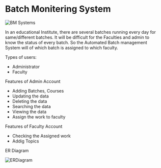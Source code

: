 # Batch Monitering System
![BM Systems](https://user-images.githubusercontent.com/112753940/229482195-b5ac86cd-d8d1-4e40-a79d-2c545a3de969.png)

In an educational Institute, there are several batches running every day for
same/different batches. It will be difficult for the Faculties and admin to know the status
of every batch. So the Automated Batch management System will of which batch is
assigned to which faculty.

Types of users:
- Administrator
- Faculty

Features of Admin Account
- Adding Batches, Courses
- Updating the data
- Deleting the data
- Searching the data
- Viewing the data
- Assign the work to faculty

Features of Faculty Account
- Checking the Assigned work
- Addig Topics

ER Diagram

![ERDiagram](https://user-images.githubusercontent.com/112753940/229480831-23bfb302-92a3-4ed9-b42c-339cd6f69155.png)


